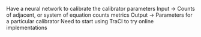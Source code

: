 Have a neural network to calibrate the calibrator parameters
    Input -> Counts of adjacent, or system of equation counts metrics
    Output -> Parameters for a particular calibrator
Need to start using TraCI to try online implementations
